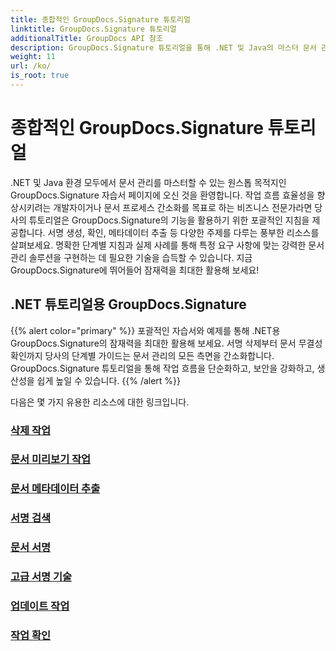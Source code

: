 ```yaml
---
title: 종합적인 GroupDocs.Signature 튜토리얼
linktitle: GroupDocs.Signature 튜토리얼
additionalTitle: GroupDocs API 참조
description: GroupDocs.Signature 튜토리얼을 통해 .NET 및 Java의 마스터 문서 관리. 메타데이터 등을 생성, 확인, 추출합니다. 원활한 작업흐름을 위해 뛰어드세요!
weight: 11
url: /ko/
is_root: true
---
```


# 종합적인 GroupDocs.Signature 튜토리얼


.NET 및 Java 환경 모두에서 문서 관리를 마스터할 수 있는 원스톱 목적지인 GroupDocs.Signature 자습서 페이지에 오신 것을 환영합니다. 작업 흐름 효율성을 향상시키려는 개발자이거나 문서 프로세스 간소화를 목표로 하는 비즈니스 전문가라면 당사의 튜토리얼은 GroupDocs.Signature의 기능을 활용하기 위한 포괄적인 지침을 제공합니다. 서명 생성, 확인, 메타데이터 추출 등 다양한 주제를 다루는 풍부한 리소스를 살펴보세요. 명확한 단계별 지침과 실제 사례를 통해 특정 요구 사항에 맞는 강력한 문서 관리 솔루션을 구현하는 데 필요한 기술을 습득할 수 있습니다. 지금 GroupDocs.Signature에 뛰어들어 잠재력을 최대한 활용해 보세요!
## .NET 튜토리얼용 GroupDocs.Signature
{{% alert color="primary" %}}
포괄적인 자습서와 예제를 통해 .NET용 GroupDocs.Signature의 잠재력을 최대한 활용해 보세요. 서명 삭제부터 문서 무결성 확인까지 당사의 단계별 가이드는 문서 관리의 모든 측면을 간소화합니다. GroupDocs.Signature 튜토리얼을 통해 작업 흐름을 단순화하고, 보안을 강화하고, 생산성을 쉽게 높일 수 있습니다.
{{% /alert %}}

다음은 몇 가지 유용한 리소스에 대한 링크입니다.
 
### [삭제 작업](./net/delete-operations/)
### [문서 미리보기 작업](./net/document-preview-operations/)
### [문서 메타데이터 추출](./net/document-metadata-extraction/)
### [서명 검색](./net/signature-searching/)
### [문서 서명](./net/document-signing/)
### [고급 서명 기술](./net/advanced-signature-techniques/)
### [업데이트 작업](./net/update-operations/)
### [작업 확인](./net/verify-operations/)



